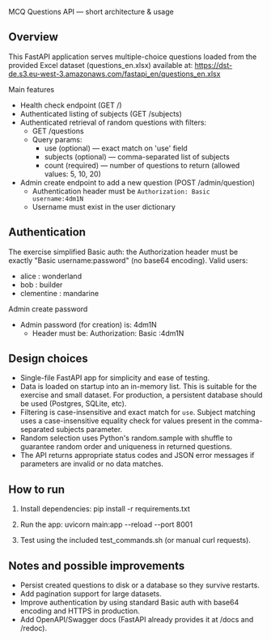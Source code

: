 MCQ Questions API — short architecture & usage

Overview
--------
This FastAPI application serves multiple-choice questions loaded from the provided Excel dataset (questions_en.xlsx) available at:
https://dst-de.s3.eu-west-3.amazonaws.com/fastapi_en/questions_en.xlsx

Main features
- Health check endpoint (GET /)
- Authenticated listing of subjects (GET /subjects)
- Authenticated retrieval of random questions with filters:
  - GET /questions
  - Query params:
    - use (optional) — exact match on 'use' field
    - subjects (optional) — comma-separated list of subjects
    - count (required) — number of questions to return (allowed values: 5, 10, 20)
- Admin create endpoint to add a new question (POST /admin/question)
  - Authentication header must be `Authorization: Basic username:4dm1N`
  - Username must exist in the user dictionary

Authentication
--------------
The exercise simplified Basic auth: the Authorization header must be exactly "Basic username:password" (no base64 encoding).
Valid users:
- alice : wonderland
- bob : builder
- clementine : mandarine

Admin create password
- Admin password (for creation) is: 4dm1N
  - Header must be: Authorization: Basic <username>:4dm1N

Design choices
--------------
- Single-file FastAPI app for simplicity and ease of testing.
- Data is loaded on startup into an in-memory list. This is suitable for the exercise and small dataset. For production, a persistent database should be used (Postgres, SQLite, etc).
- Filtering is case-insensitive and exact match for `use`. Subject matching uses a case-insensitive equality check for values present in the comma-separated subjects parameter.
- Random selection uses Python's random.sample with shuffle to guarantee random order and uniqueness in returned questions.
- The API returns appropriate status codes and JSON error messages if parameters are invalid or no data matches.

How to run
----------
1. Install dependencies:
   pip install -r requirements.txt

2. Run the app:
   uvicorn main:app --reload --port 8001

3. Test using the included test_commands.sh (or manual curl requests).

Notes and possible improvements
------------------------------
- Persist created questions to disk or a database so they survive restarts.
- Add pagination support for large datasets.
- Improve authentication by using standard Basic auth with base64 encoding and HTTPS in production.
- Add OpenAPI/Swagger docs (FastAPI already provides it at /docs and /redoc).